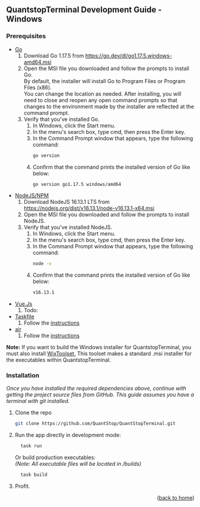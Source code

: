 ## QuantstopTerminal Development Guide - Windows

### Prerequisites

* [Go](https://go.dev/)
  1. Download Go 1.17.5 from https://go.dev/dl/go1.17.5.windows-amd64.msi
  2. Open the MSI file you downloaded and follow the prompts to install Go. <br>
     By default, the installer will install Go to Program Files or Program Files (x86). <br>
     You can change the location as needed. After installing, you will need to close and reopen any 
     open command prompts so that changes to the environment made by the installer are reflected at the command prompt.
  3. Verify that you've installed Go.
     1. In Windows, click the Start menu.
     2. In the menu's search box, type cmd, then press the Enter key.
     3. In the Command Prompt window that appears, type the following command:
        ```sh 
        go version 
        ```
     4. Confirm that the command prints the installed version of Go like below:
        ```sh 
        go version go1.17.5 windows/amd64 
        ```
* [NodeJS/NPM](https://nodejs.org/en/)
  1. Download NodeJS 16.13.1 LTS from https://nodejs.org/dist/v16.13.1/node-v16.13.1-x64.msi
  2. Open the MSI file you downloaded and follow the prompts to install NodeJS. <br>
  3. Verify that you've installed NodeJS.
     1. In Windows, click the Start menu.
     2. In the menu's search box, type cmd, then press the Enter key.
     3. In the Command Prompt window that appears, type the following command:
        ```sh 
        node -v 
        ```
     4. Confirm that the command prints the installed version of Go like below:
        ```sh 
        v16.13.1
        ```
* [Vue.Js]()
  1. Todo: 
* [Taskfile](https://taskfile.dev/#/installation)
  1. Follow the [instructions](https://taskfile.dev/#/installation)
* [air](https://github.com/cosmtrek/air)
  1. Follow the [instructions](https://github.com/cosmtrek/air#installation)

**Note:** If you want to build the Windows installer for QuantstopTerminal, you must also install [WixToolset.](https://wixtoolset.org/releases/)
This toolset makes a standard .msi installer for the executables within QuantstopTerminal.

### Installation

_Once you have installed the required dependencies above, continue with getting the project 
source files from GitHub. This guide assumes you have a terminal with git installed._

1. Clone the repo
   ```sh
   git clone https://github.com/QuantStop/QuantStopTerminal.git
   ```
2. Run the app directly in development mode:<br>
   ```sh 
     task run
     ```
   Or build production executables: <br>
   _(Note: All executable files will be located in /builds)_ 
   ```sh 
     task build
     ```
3. Profit.

<!--suppress HtmlDeprecatedAttribute -->
<p align="right">(<a href="https://github.com/quantstop/quantstopterminal#top">back to home</a>)</p>
